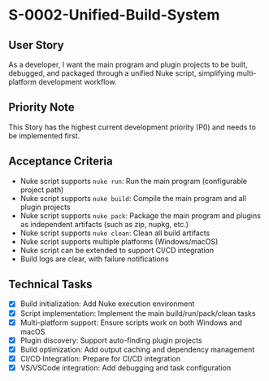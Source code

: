 <!-- 优先级：P0 -->
<!-- 状态：已完成 -->
# S-0002-Unified-Build-System

## User Story
As a developer, I want the main program and plugin projects to be built, debugged, and packaged through a unified Nuke script, simplifying multi-platform development workflow.

## Priority Note
This Story has the highest current development priority (P0) and needs to be implemented first.

## Acceptance Criteria
- Nuke script supports `nuke run`: Run the main program (configurable project path)
- Nuke script supports `nuke build`: Compile the main program and all plugin projects
- Nuke script supports `nuke pack`: Package the main program and plugins as independent artifacts (such as zip, nupkg, etc.)
- Nuke script supports `nuke clean`: Clean all build artifacts
- Nuke script supports multiple platforms (Windows/macOS)
- Nuke script can be extended to support CI/CD integration
- Build logs are clear, with failure notifications

## Technical Tasks
- [x] Build initialization: Add Nuke execution environment
- [x] Script implementation: Implement the main build/run/pack/clean tasks
- [x] Multi-platform support: Ensure scripts work on both Windows and macOS
- [x] Plugin discovery: Support auto-finding plugin projects
- [x] Build optimization: Add output caching and dependency management
- [x] CI/CD Integration: Prepare for CI/CD integration
- [x] VS/VSCode integration: Add debugging and task configuration
